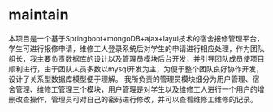 # maintain
本项目是一个基于Springboot+mongoDB+ajax+layui技术的宿舍报修管理平台，学生可进行报修申请，维修工人登录系统后对学生的申请进行相应处理，作为团队组长，我主要负责数据库的设计以及管理员模块后台开发，并引导团队成员使项目顺利进行，由于团队人员多数以mysql开发为主，为便于整个团队良好协作开发，设计了关系型数据库模型便于理解。  我所负责的管理员模块细分为用户管理、宿舍管理、维修工管理三个模块，用户管理是对学生以及维修工人进行一个用户的增删改查操作，管理员可对自己的密码进行修改，并可以查看维修工维修的记录。
